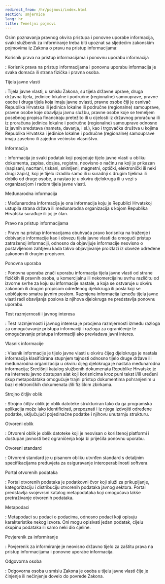 ```yaml
---
redirect_from: /hr/pojmovi/index.html
section: smjernice
lang: hr
title: Temeljni pojmovi
---
```


Osim poznavanja pravnog okvira pristupa i ponovne uporabe informacija, svaki službenik za informiranje treba biti upoznat sa sljedećim zakonskim pojmovima iz Zakona o pravu na pristup informacijama:

Korisnik prava na pristup informacijama i ponovnu uporabu informacija 

:   Korisnik prava na pristup informacijama i ponovnu uporabu informacija je svaka domaća ili strana fizička i pravna osoba.

Tijela javne vlasti

:   Tijela javne vlasti, u smislu Zakona, su tijela državne uprave, druga državna tijela, jedinice lokalne i područne (regionalne) samouprave, pravne osobe i druga tijela koja imaju javne ovlasti, pravne osobe čiji je osnivač Republika Hrvatska ili jedinica lokalne ili područne (regionalne) samouprave, pravne osobe koje obavljaju javnu službu, pravne osobe koje se temeljem posebnog propisa financiraju pretežito ili u cijelosti iz državnog proračuna ili iz proračuna jedinica lokalne i područne (regionalne) samouprave odnosno iz javnih sredstava (nameta, davanja, i sl.), kao i trgovačka društva u kojima Republika Hrvatska i jedinice lokalne i područne (regionalne) samouprave imaju zasebno ili zajedno većinsko vlasništvo.

Informacija

:   Informacija je svaki podatak koji posjeduje tijelo javne vlasti u obliku dokumenta, zapisa, dosjea, registra, neovisno o načinu na koji je prikazan (napisani, nacrtani, tiskani, snimljeni, magnetni, optički, elektronički ili neki drugi zapis), koji je tijelo izradilo samo ili u suradnji s drugim tijelima ili dobilo od druge osobe, a nastao je u okviru djelokruga ili u vezi s organizacijom i radom tijela javne vlasti.

Međunarodna informacija

:   Međunarodna informacija je ona informacija koju je Republici Hrvatskoj ustupila strana država ili međunarodna organizacija s kojom Republika Hrvatska surađuje ili joj je član.

Pravo na pristup informacijama

:   Pravo na pristup informacijama obuhvaća pravo korisnika na traženje i dobivanje informacije kao i obvezu tijela javne vlasti da omogući pristup zatraženoj informaciji, odnosno da objavljuje informacije neovisno o postavljenom zahtjevu kada takvo objavljivanje proizlazi iz obveze određene zakonom ili drugim propisom.

Ponovna uporaba

:   Ponovna uporaba znači uporabu informacija tijela javne vlasti od strane fizičkih ili pravnih osoba, u komercijalnu ili nekomercijalnu svrhu različitu od izvorne svrhe za koju su informacije nastale, a koja se ostvaruje u okviru zakonom ili drugim propisom određenog djelokruga ili posla koji se uobičajeno smatra javnim poslom. Razmjena informacija između tijela javne vlasti radi obavljanja poslova iz njihova djelokruga ne predstavlja ponovnu uporabu.

Test razmjernosti i javnog interesa

:   Test razmjernosti i javnog interesa je procjena razmjernosti između razloga za omogućavanje pristupa informaciji i razloga za ograničenje te omogućavanje pristupa informaciji ako prevladava javni interes.

Vlasnik informacije

:   Vlasnik informacije je tijelo javne vlasti u okviru čijeg djelokruga je nastala informacija klasificirana stupnjem tajnosti odnosno tijelo druge države ili međunarodna organizacija u okviru čijeg djelokruga je nastala međunarodna informacija; Središnji katalog službenih dokumenata Republike Hrvatske je na internetu javno dostupan alat koji korisnicima kroz puni tekst i/ili uređeni skup metapodataka omogućuje trajni pristup dokumentima pohranjenim u bazi elektroničkih dokumenata i/ili fizičkim zbirkama.

Strojno čitljiv oblik

:   Strojno čitljiv oblik je oblik datoteke strukturiran tako da ga programska aplikacija može lako identificirati, prepoznati i iz njega izdvojiti određene podatke, uključujući pojedinačne podatke i njihovu unutarnju strukturu.

Otvoreni oblik

:   Otvoreni oblik je oblik datoteke koji je neovisan o korištenoj platformi i dostupan javnosti bez ograničenja koja bi priječila ponovnu uporabu.

Otvoreni standard

:   Otvoreni standard je u pisanom obliku utvrđen standard s detaljnim specifikacijama preduvjeta za osiguravanje interoperabilnosti softvera.

Portal otvorenih podataka

:   Portal otvorenih podataka je podatkovni čvor koji služi za prikupljanje, kategorizaciju i distribuciju otvorenih podataka javnog sektora. Portal predstavlja svojevrsni katalog metapodataka koji omogućava lakše pretraživanje otvorenih podataka.

Metapodaci

:   Metapodaci su podaci o podacima, odnosno podaci koji opisuju karakteristike nekog izvora. Oni mogu opisivati jedan podatak, cijelu skupinu podataka ili samo neki dio cjeline.

Povjerenik za informiranje

:   Povjerenik za informiranje je neovisno državno tijelo za zaštitu prava na pristup informacijama i ponovne uporabe informacija.

Odgovorna osoba

:   Odgovorna osoba u smislu Zakona je osoba u tijelu javne vlasti čije je činjenje ili nečinjenje dovelo do povrede Zakona.